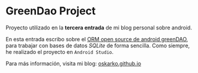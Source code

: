 # GreenDao Project #

Proyecto utilizado en la **tercera entrada** de mi blog personal sobre android. 

En esta entrada escribo sobre el [ORM open source de android greenDAO](http://greenrobot.org/greendao), para trabajar con bases de datos *SQLite* de forma sencilla. Como siempre, he realizado el proyecto en `Android Studio`.

Para más información, visita mi blog: [oskarko.github.io](http://oskarko.github.io/)
